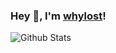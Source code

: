 ### Hey 👋, I'm [whylost](https://github.com/whylost)!

![Github Stats](https://github-readme-stats.vercel.app/api?username=whylost&show_icons=true&theme=tokyonight)

<!--
**whylost/whylost** is a ✨ _special_ ✨ repository because its `README.md` (this file) appears on your GitHub profile.

Here are some ideas to get you started:

- 🔭 I’m currently working on ...
- 🌱 I’m currently learning ...
- 👯 I’m looking to collaborate on ...
- 🤔 I’m looking for help with ...
- 💬 Ask me about ...
- 📫 How to reach me: ...
- 😄 Pronouns: ...
- ⚡ Fun fact: ...
-->
